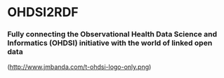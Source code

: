 # OHDSI2RDF
### Fully connecting the Observational Health Data Science and Informatics (OHDSI) initiative with the world of linked open data
(http://www.jmbanda.com/t-ohdsi-logo-only.png)
